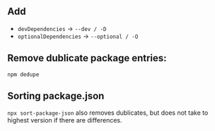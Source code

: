 
## Add
- `devDependencies` -> `--dev / -D`
- `optionalDependencies` -> `--optional / -O`

## Remove dublicate package entries:
`npm dedupe`

## Sorting package.json
`npx sort-package-json` also removes dublicates, but does not take to highest version if there are differences.
